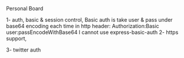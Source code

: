 Personal Board

1- auth, basic & session control,
Basic auth is take user & pass under base64 encoding each time in http header: Authorization:Basic user:passEncodeWithBase64
I cannot use express-basic-auth
2- https support,

3- twitter auth
